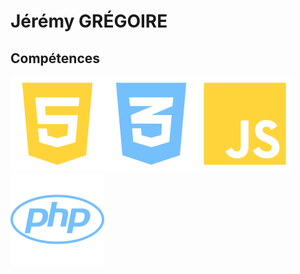 # Jérémy GRÉGOIRE

<description>
  
## Compétences

<img src="html5.svg" alt="Logo HTML 5"><img src="css3.svg" alt="Logo CSS 3"><img src="javascript.svg" alt="Logo Javascript"><img src="php.svg" alt="Logo PHP">

